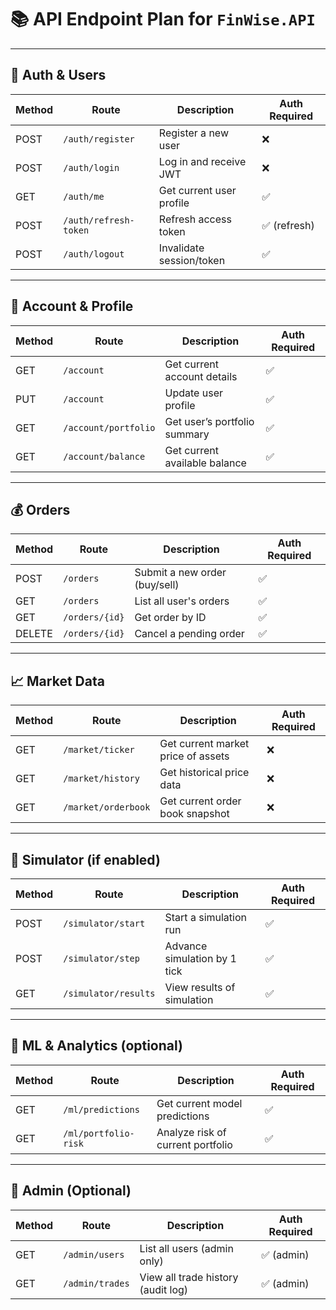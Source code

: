 # 📚 API Endpoint Plan for `FinWise.API`

---

## 🔐 Auth & Users

| Method | Route                 | Description              | Auth Required |
| ------ | --------------------- | ------------------------ | ------------- |
| POST   | `/auth/register`      | Register a new user      | ❌             |
| POST   | `/auth/login`         | Log in and receive JWT   | ❌             |
| GET    | `/auth/me`            | Get current user profile | ✅             |
| POST   | `/auth/refresh-token` | Refresh access token     | ✅ (refresh)   |
| POST   | `/auth/logout`        | Invalidate session/token | ✅             |

---

## 👤 Account & Profile

| Method | Route                | Description                   | Auth Required |
| ------ | -------------------- | ----------------------------- | ------------- |
| GET    | `/account`           | Get current account details   | ✅             |
| PUT    | `/account`           | Update user profile           | ✅             |
| GET    | `/account/portfolio` | Get user’s portfolio summary  | ✅             |
| GET    | `/account/balance`   | Get current available balance | ✅             |

---

## 💰 Orders

| Method | Route          | Description                   | Auth Required |
| ------ | -------------- | ----------------------------- | ------------- |
| POST   | `/orders`      | Submit a new order (buy/sell) | ✅             |
| GET    | `/orders`      | List all user's orders        | ✅             |
| GET    | `/orders/{id}` | Get order by ID               | ✅             |
| DELETE | `/orders/{id}` | Cancel a pending order        | ✅             |

---

## 📈 Market Data

| Method | Route               | Description                        | Auth Required |
| ------ | ------------------- | ---------------------------------- | ------------- |
| GET    | `/market/ticker`    | Get current market price of assets | ❌             |
| GET    | `/market/history`   | Get historical price data          | ❌             |
| GET    | `/market/orderbook` | Get current order book snapshot    | ❌             |

---

## 🧪 Simulator (if enabled)

| Method | Route                | Description                  | Auth Required |
| ------ | -------------------- | ---------------------------- | ------------- |
| POST   | `/simulator/start`   | Start a simulation run       | ✅             |
| POST   | `/simulator/step`    | Advance simulation by 1 tick | ✅             |
| GET    | `/simulator/results` | View results of simulation   | ✅             |

---

## 🧠 ML & Analytics (optional)

| Method | Route                | Description                       | Auth Required |
| ------ | -------------------- | --------------------------------- | ------------- |
| GET    | `/ml/predictions`    | Get current model predictions     | ✅             |
| GET    | `/ml/portfolio-risk` | Analyze risk of current portfolio | ✅             |

---

## 🧾 Admin (Optional)

| Method | Route           | Description                        | Auth Required |
| ------ | --------------- | ---------------------------------- | ------------- |
| GET    | `/admin/users`  | List all users (admin only)        | ✅ (admin)     |
| GET    | `/admin/trades` | View all trade history (audit log) | ✅ (admin)     |

